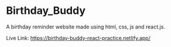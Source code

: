 # Birthday_Buddy
A birthday reminder website made using html, css, js and react.js.

Live Link: https://birthday-buddy-react-practice.netlify.app/
